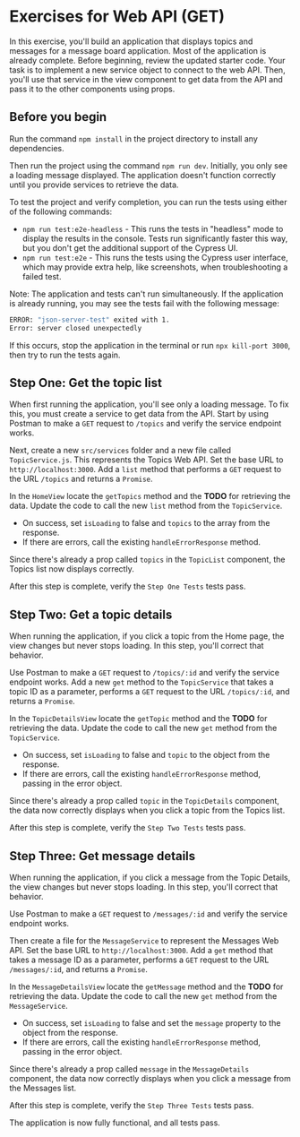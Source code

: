 # Exercises for Web API (GET)

In this exercise, you'll build an application that displays topics and messages for a message board application. Most of the application is already complete. Before beginning, review the updated starter code. Your task is to implement a new service object to connect to the web API. Then, you'll use that service in the view component to get data from the API and pass it to the other components using props. 

## Before you begin

Run the command `npm install` in the project directory to install any dependencies. 

Then run the project using the command `npm run dev`. Initially, you only see a loading message displayed. The application doesn't function correctly until you provide services to retrieve the data.

To test the project and verify completion, you can run the tests using either of the following commands:

* `npm run test:e2e-headless` - This runs the tests in "headless" mode to display the results in the console. Tests run significantly faster this way, but you don't get the additional support of the Cypress UI.
* `npm run test:e2e` - This runs the tests using the Cypress user interface, which may provide extra help, like screenshots, when troubleshooting a failed test. 

Note: The application and tests can't run simultaneously. If the application is already running, you may see the tests fail with the following message:

```bash
ERROR: "json-server-test" exited with 1.
Error: server closed unexpectedly
```

If this occurs, stop the application in the terminal or run `npx kill-port 3000`, then try to run the tests again.


## Step One: Get the topic list
When first running the application, you'll see only a loading message. To fix this, you must create a service to get data from the API. Start by using Postman to make a `GET` request to `/topics` and verify the service endpoint works.

Next, create a new `src/services` folder and a new file called `TopicService.js`. This represents the Topics Web API. Set the base URL to `http://localhost:3000`. Add a `list` method that performs a `GET` request to the URL `/topics` and returns a `Promise`. 

In the `HomeView` locate the `getTopics` method and the **TODO** for retrieving the data. Update the code to call the new `list` method from the `TopicService`. 

- On success, set `isLoading` to false and `topics` to the array from the response. 
- If there are errors, call the existing `handleErrorResponse` method.

Since there's already a prop called `topics` in the `TopicList` component, the Topics list now displays correctly.

After this step is complete, verify the `Step One Tests` tests pass.

## Step Two: Get a topic details

When running the application, if you click a topic from the Home page, the view changes but never stops loading. In this step, you'll correct that behavior.

Use Postman to make a `GET` request to `/topics/:id` and verify the service endpoint works. Add a new `get` method to the `TopicService` that takes a topic ID as a parameter, performs a `GET` request to the URL `/topics/:id`, and returns a `Promise`. 

In the `TopicDetailsView` locate the `getTopic` method and the **TODO** for retrieving the data. Update the code to call the new `get` method from the `TopicService`. 

- On success, set `isLoading` to false and `topic` to the object from the response. 
- If there are errors, call the existing `handleErrorResponse` method, passing in the error object. 

Since there's already a prop called `topic` in the `TopicDetails` component, the data now correctly displays when you click a topic from the Topics list.

After this step is complete, verify the `Step Two Tests` tests pass.

## Step Three: Get message details

When running the application, if you click a message from the Topic Details, the view changes but never stops loading. In this step, you'll correct that behavior.

Use Postman to make a `GET` request to `/messages/:id` and verify the service endpoint works. 

Then create a file for the `MessageService` to represent the Messages Web API. Set the base URL to `http://localhost:3000`. Add a `get` method that takes a message ID as a parameter, performs a `GET` request to the URL `/messages/:id`, and returns a `Promise`. 

In the `MessageDetailsView` locate the `getMessage` method and the **TODO** for retrieving the data. Update the code to call the new `get` method from the `MessageService`. 

- On success, set `isLoading` to false and set the `message` property to the object from the response.
- If there are errors, call the existing `handleErrorResponse` method, passing in the error object. 

Since there's already a prop called `message` in the `MessageDetails` component, the data now correctly displays when you click a message from the Messages list.

After this step is complete, verify the `Step Three Tests` tests pass.

The application is now fully functional, and all tests pass.